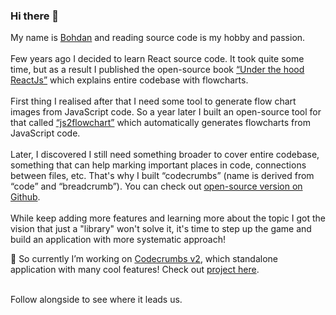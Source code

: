 ### Hi there 👋

My name is [Bohdan](https://www.linkedin.com/in/bohdan-liashenko-bb365854) and reading source code is my hobby and passion.
<br />
<br />
Few years ago I decided to learn React source code. It took quite some time, but as a result I published the open-source book
[“Under the hood ReactJs”](https://github.com/Bogdan-Lyashenko/Under-the-hood-ReactJS) which explains entire codebase with flowcharts.
<br />
<br />
First thing I realised after that I need some tool to generate flow chart images from JavaScript code. So a year later I built an open-source tool for that called
[“js2flowchart”](https://github.com/Bogdan-Lyashenko/js-code-to-svg-flowchart) which automatically generates flowcharts from JavaScript code.
<br />
<br />
Later, I discovered I still need something broader to cover entire codebase, something that can help marking important places in code, connections between files, etc. That's why I built “codecrumbs” (name is derived from “code” and “breadcrumb”). You can check
out [open-source version on Github](https://github.com/Bogdan-Lyashenko/codecrumbs).
<br />
<br />
While keep adding more features and learning more about the topic I got the vision that
just a "library" won't solve it, it's time to step up the game and build an application
with more systematic approach!

🔭 So currently I’m working on [Codecrumbs v2](https://codecrumbs.io), which standalone application with many cool features! Check out [project here](https://codecrumbs.io).
<br />
<br />

Follow alongside to see where it leads us.

